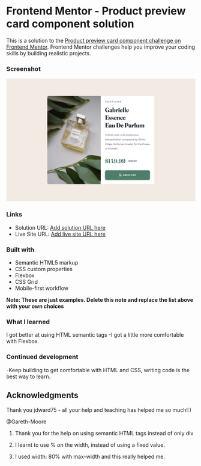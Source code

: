 # Frontend Mentor - Product preview card component solution

This is a solution to the [Product preview card component challenge on Frontend Mentor](https://www.frontendmentor.io/challenges/product-preview-card-component-GO7UmttRfa). Frontend Mentor challenges help you improve your coding skills by building realistic projects.

### Screenshot

![](./screenshot.jpg)

### Links

- Solution URL: [Add solution URL here](https://your-solution-url.com)
- Live Site URL: [Add live site URL here](https://your-live-site-url.com)

### Built with

- Semantic HTML5 markup
- CSS custom properties
- Flexbox
- CSS Grid
- Mobile-first workflow

**Note: These are just examples. Delete this note and replace the list above with your own choices**

### What I learned

I got better at using HTML semantic tags
-I got a little more comfortable with Flexbox.

### Continued development

-Keep building to get comfortable with HTML and CSS, writing code is the best way to learn.

## Acknowledgments

Thank you jdward75 - all your help and teaching has helped me so much!:)

@Gareth-Moore

1. Thank you for the help on using semantic HTML tags instead of only div

2. I learnt to use % on the width, instead of using a fixed value.

3. I used width: 80% with max-width and this really helped me.
